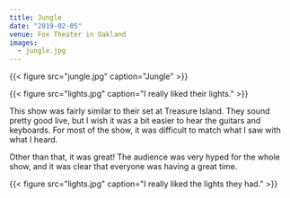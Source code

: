 ```yaml
---
title: Jungle
date: "2019-02-05"
venue: Fox Theater in Oakland
images:
  - jungle.jpg
---
```


{{< figure src="jungle.jpg" caption="Jungle" >}}

{{< figure src="lights.jpg" caption="I really liked their lights." >}}

This show was fairly similar to their set at Treasure Island.
They sound pretty good live, but I wish it was a bit easier to hear the guitars
and keyboards. For most of the show, it was difficult to match what I saw with
what I heard.

Other than that, it was great! The audience was very hyped for the whole show,
and it was clear that everyone was having a great time.

{{< figure src="lights.jpg" caption="I really liked the lights they had." >}}
